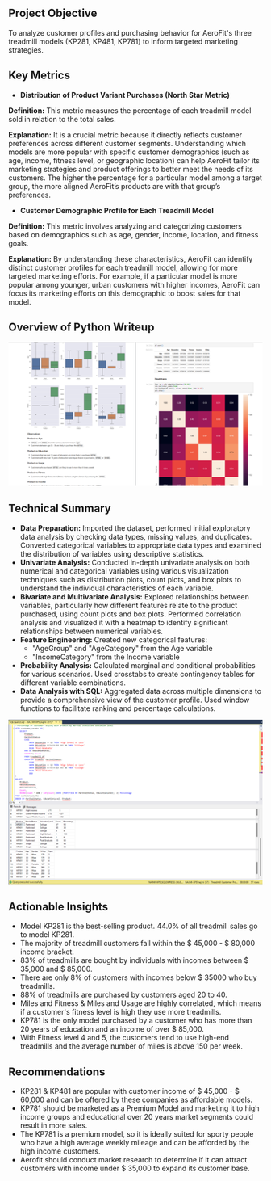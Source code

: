 ## Project Objective
To analyze customer profiles and purchasing behavior for AeroFit's three treadmill models (KP281, KP481, KP781) to inform targeted marketing strategies.

## Key Metrics
- **Distribution of Product Variant Purchases (North Star Metric)**

**Definition:** This metric measures the percentage of each treadmill model sold in relation to the total sales. 

**Explanation:** It is a crucial metric because it directly reflects customer preferences across different customer segments. Understanding which models are more popular with specific customer demographics (such as age, income, fitness level, or geographic location) can help AeroFit tailor its marketing strategies and product offerings to better meet the needs of its customers. The higher the percentage for a particular model among a target group, the more aligned AeroFit’s products are with that group’s preferences.

- **Customer Demographic Profile for Each Treadmill Model**

**Definition:** This metric involves analyzing and categorizing customers based on demographics such as age, gender, income, location, and fitness goals. 

**Explanation:** By understanding these characteristics, AeroFit can identify distinct customer profiles for each treadmill model, allowing for more targeted marketing efforts. For example, if a particular model is more popular among younger, urban customers with higher incomes, AeroFit can focus its marketing efforts on this demographic to boost sales for that model.

## Overview of Python Writeup
![](https://github.com/najmisyazani/Treadmill-Purchase-Analysis/blob/main/Overview%20of%20Python%20Writeup.png)

## Technical Summary
- **Data Preparation:** Imported the dataset, performed initial exploratory data analysis by checking data types, missing values, and duplicates. Converted categorical variables to appropriate data types and examined the distribution of variables using descriptive statistics.
- **Univariate Analysis:** Conducted in-depth univariate analysis on both numerical and categorical variables using various visualization techniques such as distribution plots, count plots, and box plots to understand the individual characteristics of each variable.
- **Bivariate and Multivariate Analysis:** Explored relationships between variables, particularly how different features relate to the product purchased, using count plots and box plots. Performed correlation analysis and visualized it with a heatmap to identify significant relationships between numerical variables.
- **Feature Engineering:** Created new categorical features:
  - "AgeGroup" and "AgeCategory" from the Age variable
  - "IncomeCategory" from the Income variable
- **Probability Analysis:** Calculated marginal and conditional probabilities for various scenarios. Used crosstabs to create contingency tables for different variable combinations.
- **Data Analysis with SQL:** Aggregated data across multiple dimensions to provide a comprehensive view of the customer profile. Used window functions to facilitate ranking and percentage calculations.

![](https://github.com/najmisyazani/Treadmill-Purchase-Analysis/blob/main/SQL%20Query%203.png)

## Actionable Insights
- Model KP281 is the best-selling product. 44.0% of all treadmill sales go to model KP281.
- The majority of treadmill customers fall within the $ 45,000 - $ 80,000 income bracket.
- 83% of treadmills are bought by individuals with incomes between $ 35,000 and $ 85,000.
- There are only 8% of customers with incomes below $ 35000 who buy treadmills.
- 88% of treadmills are purchased by customers aged 20 to 40.
- Miles and Fitness & Miles and Usage are highly correlated, which means if a customer's fitness level is high they use more treadmills.
- KP781 is the only model purchased by a customer who has more than 20 years of education and an income of over $ 85,000.
- With Fitness level 4 and 5, the customers tend to use high-end treadmills and the average number of miles is above 150 per week.

## Recommendations
- KP281 & KP481 are popular with customer income of $ 45,000 - $ 60,000 and can be offered by these companies as affordable models.
- KP781 should be marketed as a Premium Model and marketing it to high income groups and educational over 20 years market segments could result in more sales.
- The KP781 is a premium model, so it is ideally suited for sporty people who have a high average weekly mileage and can be afforded by the high income customers.
- Aerofit should conduct market research to determine if it can attract customers with income under $ 35,000 to expand its customer base.
